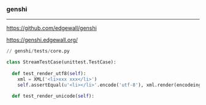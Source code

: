 ### genshi
---
https://github.com/edgewall/genshi

https://genshi.edgewall.org/

```py
// genshi/tests/core.py

class StreamTestCase(unittest.TestCase):
  
  def test_render_utf8(self):
    xml = XML('<li>xxx xxx</li>')
    self.assertEqual(u'<li></li>'.encode('utf-8'), xml.render(encodeing='utf-8'))
  
  def test_render_unicode(self):
  
  

```

```
```

```
```


